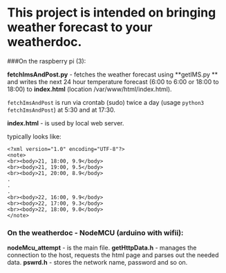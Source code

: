 # This project is intended on bringing weather forecast to your weatherdoc.



###On the raspberry pi (3):

**fetchImsAndPost.py** - fetches the weather forecast using **getIMS.py ** and writes the next 24 hour temperature forecast (6:00 to 6:00 or 18:00 to 18:00) to **index.html** (location /var/www/html/index.html).  

`fetchImsAndPost` is run via crontab (sudo) twice a day (usage `python3 fetchImsAndPost`) at 5:30 and at 17:30.

**index.html** - is used by local web server.

typically looks like:

```
<?xml version="1.0" encoding="UTF-8"?>
<note>
<br><body>21, 18:00, 9.9</body>
<br><body>21, 19:00, 9.5</body>
<br><body>21, 20:00, 8.9</body>
.
.
.
<br><body>22, 16:00, 9.9</body>
<br><body>22, 17:00, 9.3</body>
<br><body>22, 18:00, 9.0</body>
</note>

```



### On the weatherdoc - NodeMCU (arduino with wifii):

**nodeMcu_attempt** - is the main file.
**getHttpData.h** - manages the connection to the host, requests the html page and parses out the needed data.
**pswrd.h** - stores the network name, password and so on.








